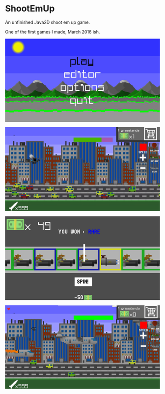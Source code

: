 # ShootEmUp
An unfinished Java2D shoot em up game.

One of the first games I made, March 2016 ish.

![Alt Text](banner1.JPG)

![Alt Text](banner2.JPG)

![Alt Text](banner3.JPG)

![Alt Text](banner4.JPG)

